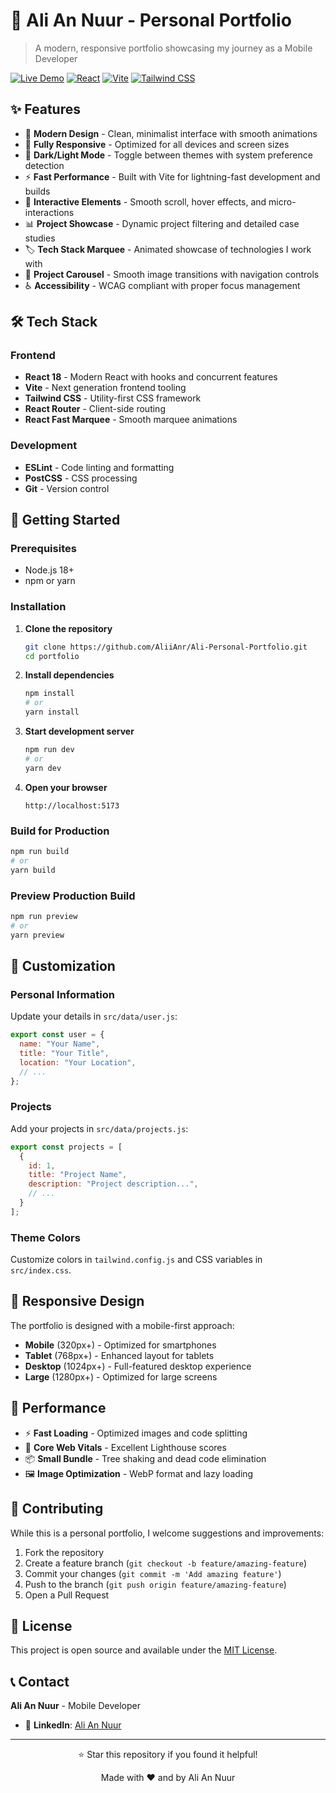 # 🚀 Ali An Nuur - Personal Portfolio

> A modern, responsive portfolio showcasing my journey as a Mobile Developer

[![Live Demo](https://img.shields.io/badge/Live-Demo-brightgreen?style=for-the-badge&logo=vercel)](https://your-portfolio-url.com)
[![React](https://img.shields.io/badge/React-18.x-blue?style=for-the-badge&logo=react)](https://reactjs.org/)
[![Vite](https://img.shields.io/badge/Vite-5.x-646CFF?style=for-the-badge&logo=vite)](https://vitejs.dev/)
[![Tailwind CSS](https://img.shields.io/badge/Tailwind-CSS-38B2AC?style=for-the-badge&logo=tailwind-css)](https://tailwindcss.com/)

## ✨ Features

- 🎨 **Modern Design** - Clean, minimalist interface with smooth animations
- 📱 **Fully Responsive** - Optimized for all devices and screen sizes
- 🌙 **Dark/Light Mode** - Toggle between themes with system preference detection
- ⚡ **Fast Performance** - Built with Vite for lightning-fast development and builds
- 🎯 **Interactive Elements** - Smooth scroll, hover effects, and micro-interactions
- 📊 **Project Showcase** - Dynamic project filtering and detailed case studies
- 🏷️ **Tech Stack Marquee** - Animated showcase of technologies I work with
- 🎪 **Project Carousel** - Smooth image transitions with navigation controls
- ♿ **Accessibility** - WCAG compliant with proper focus management

## 🛠️ Tech Stack

### Frontend
- **React 18** - Modern React with hooks and concurrent features
- **Vite** - Next generation frontend tooling
- **Tailwind CSS** - Utility-first CSS framework
- **React Router** - Client-side routing
- **React Fast Marquee** - Smooth marquee animations

### Development
- **ESLint** - Code linting and formatting
- **PostCSS** - CSS processing
- **Git** - Version control

## 🚀 Getting Started

### Prerequisites
- Node.js 18+ 
- npm or yarn

### Installation

1. **Clone the repository**
   ```bash
   git clone https://github.com/AliiAnr/Ali-Personal-Portfolio.git
   cd portfolio
   ```

2. **Install dependencies**
   ```bash
   npm install
   # or
   yarn install
   ```

3. **Start development server**
   ```bash
   npm run dev
   # or
   yarn dev
   ```

4. **Open your browser**
   ```
   http://localhost:5173
   ```

### Build for Production

```bash
npm run build
# or
yarn build
```

### Preview Production Build

```bash
npm run preview
# or
yarn preview
```

## 🎨 Customization

### Personal Information
Update your details in `src/data/user.js`:
```javascript
export const user = {
  name: "Your Name",
  title: "Your Title",
  location: "Your Location",
  // ...
};
```

### Projects
Add your projects in `src/data/projects.js`:
```javascript
export const projects = [
  {
    id: 1,
    title: "Project Name",
    description: "Project description...",
    // ...
  }
];
```

### Theme Colors
Customize colors in `tailwind.config.js` and CSS variables in `src/index.css`.

## 📱 Responsive Design

The portfolio is designed with a mobile-first approach:
- **Mobile** (320px+) - Optimized for smartphones
- **Tablet** (768px+) - Enhanced layout for tablets
- **Desktop** (1024px+) - Full-featured desktop experience
- **Large** (1280px+) - Optimized for large screens

## 🌟 Performance

- ⚡ **Fast Loading** - Optimized images and code splitting
- 🎯 **Core Web Vitals** - Excellent Lighthouse scores
- 📦 **Small Bundle** - Tree shaking and dead code elimination
- 🖼️ **Image Optimization** - WebP format and lazy loading

## 🤝 Contributing

While this is a personal portfolio, I welcome suggestions and improvements:

1. Fork the repository
2. Create a feature branch (`git checkout -b feature/amazing-feature`)
3. Commit your changes (`git commit -m 'Add amazing feature'`)
4. Push to the branch (`git push origin feature/amazing-feature`)
5. Open a Pull Request

## 📄 License

This project is open source and available under the [MIT License](LICENSE).

## 📞 Contact

**Ali An Nuur** - Mobile Developer

- 💼 **LinkedIn**: [Ali An Nuur](https://www.linkedin.com/in/alianr/)

---

<div align="center">
  <p>⭐ Star this repository if you found it helpful!</p>
  <p>Made with ❤️ and  by Ali An Nuur</p>
</div>